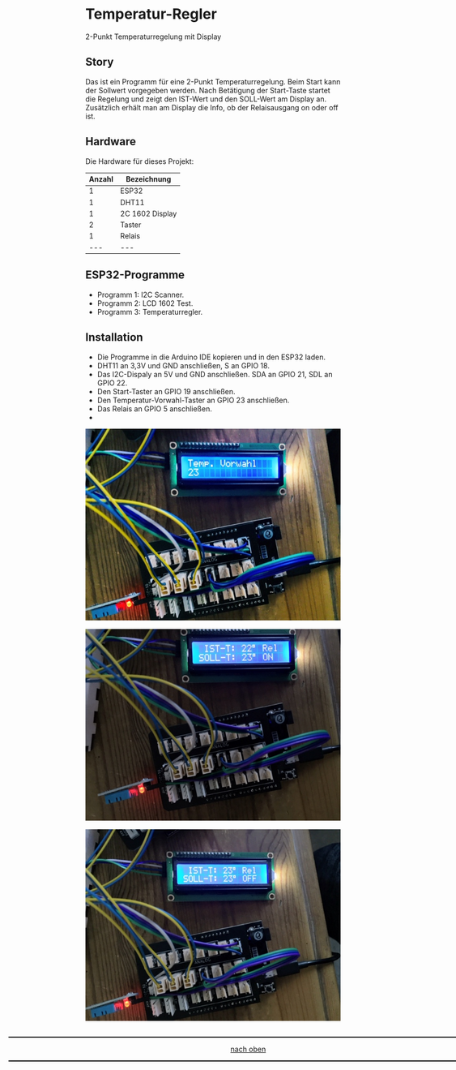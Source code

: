 <a name="oben"></a>

# Temperatur-Regler
2-Punkt Temperaturregelung mit Display

## Story
Das ist ein Programm für eine 2-Punkt Temperaturregelung. Beim Start kann der Sollwert vorgegeben werden. Nach Betätigung der Start-Taste startet die Regelung und zeigt den IST-Wert und den SOLL-Wert am Display an. Zusätzlich erhält man am Display die Info, ob der Relaisausgang on oder off ist.

## Hardware

Die Hardware für dieses Projekt:

| Anzahl | Bezeichnung | 
| -------- | -------- | 
| 1  | ESP32   |
| 1  | DHT11   |
| 1  |  2C 1602 Display  |
| 2  | Taster   |
| 1  |  Relais  |
| ---  | ---   |


## ESP32-Programme

- Programm 1: I2C Scanner.
- Programm 2: LCD 1602 Test.
- Programm 3: Temperaturregler.

## Installation

- Die Programme in die Arduino IDE kopieren und in den ESP32 laden.
- DHT11 an 3,3V und GND anschließen, S an GPIO 18.
- Das I2C-Dispaly an 5V und GND anschließen. SDA an GPIO 21, SDL an GPIO 22.
- Den Start-Taster an GPIO 19 anschließen.
- Den Temperatur-Vorwahl-Taster an GPIO 23 anschließen.
- Das Relais an GPIO 5 anschließen.
- 

![Bild](/pic/tvorwahl.png)

![Bild](/pic/treglungon.png)

![Bild](/pic/treglungoff.png)

<div style="position:absolute; left:2cm; ">   
<ol class="breadcrumb" style="border-top: 2px solid black;border-bottom:2px solid black; height: 45px; width: 900px;"> <p align="center"><a href="#oben">nach oben</a></p></ol>
</div> 


